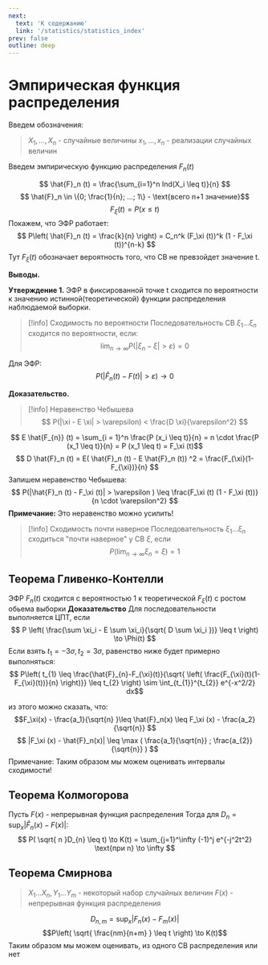 ```yaml
---
next:
  text: 'К содержанию'
  link: '/statistics/statistics_index'
prev: false
outline: deep
---
```


# Эмпирическая функция распределения

Введем обозначения:
> $X_1, ..., X_n$ - случайные величины
> $x_1, ..., x_n$ - реализации случайных величин

Введем эмпирическую функцию распределения $F_n (t)$

$$ \hat{F}_n (t) = \frac{\sum_{i=1}^n Ind(X_i \leq t)}{n} $$
$$ \hat{F}_n \in \{0; \frac{1}{n}; ...; 1\} - \text{всего n+1 значение}$$
$$ F_\xi (t) = P(x \leq t) $$
Покажем, что ЭФР работает:
$$ P\left( \hat{F}_n (t) = \frac{k}{n} \right) = C_n^k (F_\xi (t))^k (1 - F_\xi (t))^{n-k} $$
Тут $F_\xi(t)$ обозначает вероятность того, что СВ не превзойдет значение t.

**Выводы.**

**Утверждение 1.** ЭФР в фиксированной точке t сходится по вероятности к значению истинной(теоретической) функции распределения наблюдаемой выборки.
> [!info] Сходимость по вероятности
> Последовательность СВ $\xi_1 ... \xi_n$ сходится по вероятности, если:
> $$ \lim_{n \to \infty}  P( |\xi_n - \xi| > \varepsilon ) = 0 $$

Для ЭФР:
$$ P( |\hat{F}_n(t) - F(t)| > \varepsilon) \to 0 $$

**Доказательство.**

> [!info] Неравенство Чебышева
> $$ P(|\xi - E \xi| > \varepsilon) < \frac{D \xi}{\varepsilon^2} $$

$$ E \hat{F_{n}} (t) = \sum_{i = 1}^n \frac{P (x_i \leq t)}{n} = n \cdot \frac{P (x_1 \leq t)}{n} = P (x_1 \leq t) = F_\xi (t)$$
$$ D \hat{F}_n (t) = E( \hat{F}_n (t) - E \hat{F}_n (t)) ^2 = \frac{F_{\xi}(1-F_{\xi})}{n} $$
Запишем неравенство Чебышева:
$$ P(|\hat{F}_n (t) - F_\xi (t)| > \varepsilon ) \leq \frac{F_\xi (t) (1 - F_\xi (t))}{n \cdot \varepsilon^2} $$
**Примечание:** Это неравенство можно усилить!

> [!info] Сходимость почти наверное
> Последовательность $\xi_1 ... \xi_n$ сходиться "почти наверное" у СВ $\xi$, если
> $$ P(\lim_{n \to \infty} \xi_n = \xi ) = 1$$

## Теорема Гливенко-Контелли

ЭФР $F_n (t)$ сходится с вероятностью 1 к теоретической $F_\xi (t)$ с ростом обьема выборки
**Доказательство**
Для последовательности выполняется ЦПТ, если
$$ P \left(  \frac{\sum \xi_i - E \sum \xi_i}{\sqrt{ D \sum \xi_i })}  \leq t \right) \to \Phi(t) $$
Если взять $t_1 = -3 \sigma, t_2 = 3 \sigma$, равенство ниже будет примерно выполняться:
$$ P\left( t_{1} \leq \frac{\hat{F}_{n}-F_{\xi}(t)}{\sqrt{ \left( \frac{F_{\xi}(t)(1-F_{\xi}(t))}{n} \right)}} \leq t_{2} \right) \sim \int_{t_{1}}^{t_{2}} e^{-x^2/2} dx$$

 из этого можно сказать, что:
$$F_\xi(x) - \frac{a_1}{\sqrt{n} }\leq \hat{F}_n(x) \leq F_\xi (x) - \frac{a_2}{\sqrt{n}} $$
$$ |F_\xi (x) - \hat{F}_n(x)| \leq \max ( \frac{a_1}{\sqrt{n}} ; \frac{a_{2}}{\sqrt{n}} ) $$
Примечание: Таким образом мы можем оценивать интервалы сходимости!

## Теорема Колмогорова

Пусть $F(x)$ - непрерывная функция распределения
Тогда для $D_n = \sup_{x} |\hat{F}_n(x)-F(x)|$:
$$ P( \sqrt{ n }D_{n} \leq t) \to K(t) = \sum_{j=1}^\infty (-1)^j e^{-j^2t^2} \text{при n} \to \infty $$

## Теорема Смирнова

> $X_1 ... X_n, Y_1 ... Y_m$ - некоторый набор случайных величин
> $F(x)$ - непрерывная функция распределения

$$ D_{n, m} = \sup_x |F_n (x) - F_m (x)| $$
$$P\left(  \sqrt{ \frac{nm}{n+m} } \leq t  \right) \to K(t)$$
Таким образом мы можем оценивать, из одного СВ распределения или нет
